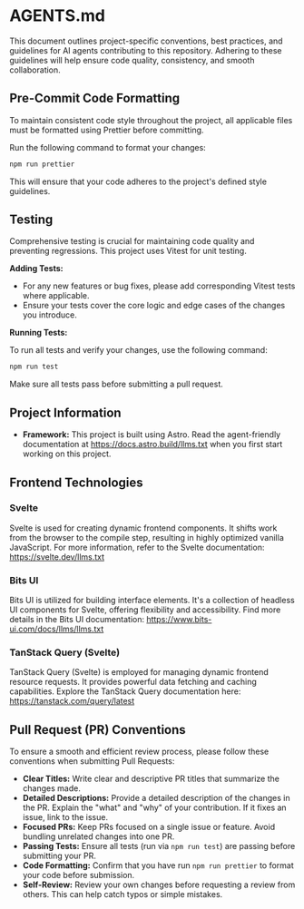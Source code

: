 # AGENTS.md

This document outlines project-specific conventions, best practices, and guidelines for AI agents contributing to this repository. Adhering to these guidelines will help ensure code quality, consistency, and smooth collaboration.

## Pre-Commit Code Formatting

To maintain consistent code style throughout the project, all applicable files must be formatted using Prettier before committing.

Run the following command to format your changes:

```bash
npm run prettier
```

This will ensure that your code adheres to the project's defined style guidelines.

## Testing

Comprehensive testing is crucial for maintaining code quality and preventing regressions. This project uses Vitest for unit testing.

**Adding Tests:**

- For any new features or bug fixes, please add corresponding Vitest tests where applicable.
- Ensure your tests cover the core logic and edge cases of the changes you introduce.

**Running Tests:**

To run all tests and verify your changes, use the following command:

```bash
npm run test
```

Make sure all tests pass before submitting a pull request.

## Project Information

- **Framework:** This project is built using Astro. Read the agent-friendly documentation at https://docs.astro.build/llms.txt when you first start working on this project.

## Frontend Technologies

### Svelte
Svelte is used for creating dynamic frontend components. It shifts work from the browser to the compile step, resulting in highly optimized vanilla JavaScript. For more information, refer to the Svelte documentation: https://svelte.dev/llms.txt

### Bits UI
Bits UI is utilized for building interface elements. It's a collection of headless UI components for Svelte, offering flexibility and accessibility. Find more details in the Bits UI documentation: https://www.bits-ui.com/docs/llms/llms.txt

### TanStack Query (Svelte)
TanStack Query (Svelte) is employed for managing dynamic frontend resource requests. It provides powerful data fetching and caching capabilities. Explore the TanStack Query documentation here: https://tanstack.com/query/latest

## Pull Request (PR) Conventions

To ensure a smooth and efficient review process, please follow these conventions when submitting Pull Requests:

- **Clear Titles:** Write clear and descriptive PR titles that summarize the changes made.
- **Detailed Descriptions:** Provide a detailed description of the changes in the PR. Explain the "what" and "why" of your contribution. If it fixes an issue, link to the issue.
- **Focused PRs:** Keep PRs focused on a single issue or feature. Avoid bundling unrelated changes into one PR.
- **Passing Tests:** Ensure all tests (run via `npm run test`) are passing before submitting your PR.
- **Code Formatting:** Confirm that you have run `npm run prettier` to format your code before submission.
- **Self-Review:** Review your own changes before requesting a review from others. This can help catch typos or simple mistakes.
